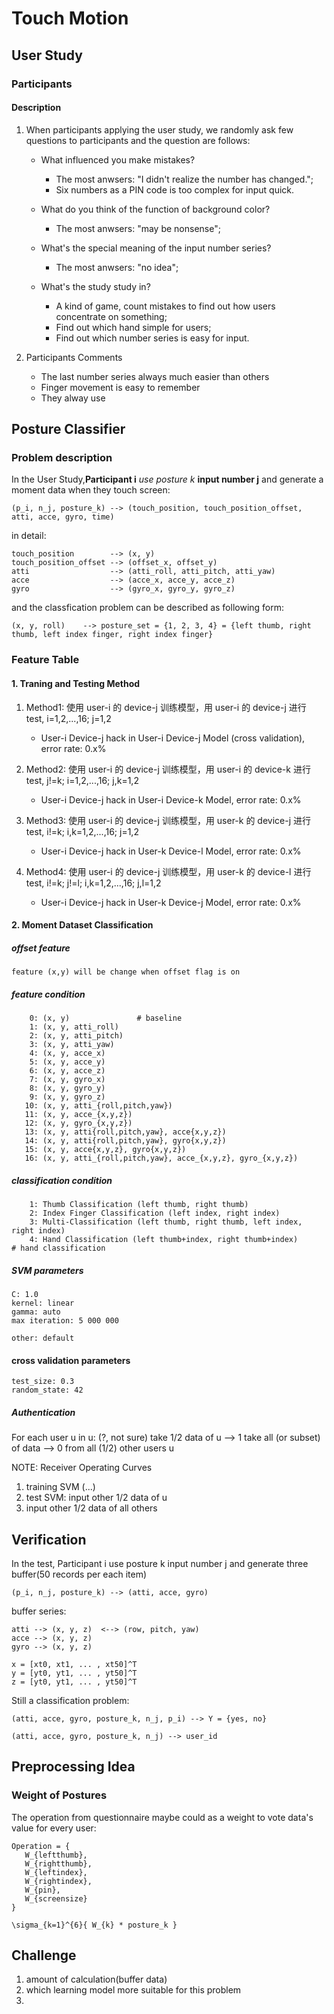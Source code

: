 # Touch Motion

## User Study

### Participants


#### Description

1. When participants applying the user study, we randomly ask few questions to participants and the question are follows:
	
	* What influenced you make mistakes?
		- The most anwsers: "I didn't realize the number has changed.";
		- Six numbers as a PIN code is too complex for input quick.	
	* What do you think of the function of background color?
		- The most anwsers: "may be nonsense";
		
	* What's the special meaning of the input number series?
	   - The most anwsers: "no idea";
	   
	* What's the study study in?
		- A kind of game, count mistakes to find out how users concentrate on something;
		- Find out which hand simple for users;
		- Find out which number series is easy for input.

2. Participants Comments
	
	* The last number series always much easier than others
	* Finger movement is easy to remember
	* They alway use

## Posture Classifier

### Problem description

In the User Study,**Participant i** *use posture k* **input number j** and generate a moment data when they touch screen:
	
	(p_i, n_j, posture_k) --> (touch_position, touch_position_offset, atti, acce, gyro, time)

in detail:
	
	touch_position        --> (x, y)
	touch_position_offset --> (offset_x, offset_y)
	atti                  --> (atti_roll, atti_pitch, atti_yaw)
	acce                  --> (acce_x, acce_y, acce_z)
	gyro                  --> (gyro_x, gyro_y, gyro_z)
	
and the classfication problem can be described as following form:

	(x, y, roll)    --> posture_set = {1, 2, 3, 4} = {left thumb, right thumb, left index finger, right index finger}
	
### Feature Table

#### 1. Traning and Testing Method

1. Method1: 使用 user-i 的 device-j 训练模型，用 user-i 的 device-j 进行 test, i=1,2,...,16; j=1,2
    - User-i Device-j hack in User-i Device-j Model (cross validation), error rate: 0.x%

2. Method2: 使用 user-i 的 device-j 训练模型，用 user-i 的 device-k 进行 test, j!=k; i=1,2,...,16; j,k=1,2
    - User-i Device-j hack in User-i Device-k Model, error rate: 0.x%

3. Method3: 使用 user-i 的 device-j 训练模型，用 user-k 的 device-j 进行 test, i!=k; i,k=1,2,...,16; j=1,2
    - User-i Device-j hack in User-k Device-l Model, error rate: 0.x%

4. Method4: 使用 user-i 的 device-j 训练模型，用 user-k 的 device-l 进行 test, i!=k; j!=l; i,k=1,2,...,16; j,l=1,2
    - User-i Device-j hack in User-k Device-j Model, error rate: 0.x%

#### 2. Moment Dataset Classification

##### offset feature

    feature (x,y) will be change when offset flag is on

##### feature condition

        0: (x, y)               # baseline
        1: (x, y, atti_roll)
        2: (x, y, atti_pitch)
        3: (x, y, atti_yaw)
        4: (x, y, acce_x)
        5: (x, y, acce_y)
        6: (x, y, acce_z)
        7: (x, y, gyro_x)
        8: (x, y, gyro_y)
        9: (x, y, gyro_z)
       10: (x, y, atti_{roll,pitch,yaw})
       11: (x, y, acce_{x,y,z})
       12: (x, y, gyro_{x,y,z})
       13: (x, y, atti{roll,pitch,yaw}, acce{x,y,z})
       14: (x, y, atti{roll,pitch,yaw}, gyro{x,y,z})
       15: (x, y, acce{x,y,z}, gyro{x,y,z})
       16: (x, y, atti_{roll,pitch,yaw}, acce_{x,y,z}, gyro_{x,y,z})
       
##### classification condition

        1: Thumb Classification (left thumb, right thumb)
        2: Index Finger Classification (left index, right index)
        3: Multi-Classification (left thumb, right thumb, left index, right index)
        4: Hand Classification (left thumb+index, right thumb+index)               # hand classification

##### SVM parameters

	C: 1.0
	kernel: linear
	gamma: auto
	max iteration: 5 000 000
	
	other: default

#### cross validation parameters
    test_size: 0.3
    random_state: 42

##### Authentication

For each user u in u: (?, not sure)
take 1/2 data of u --> 1
take all (or subset) of data --> 0
from all (1/2) other users  u

NOTE: Receiver Operating Curves

1. training SVM (...)
2. test SVM: input other 1/2 data of u
3. input other 1/2 data of all others


## Verification
In the test, 
Participant i 
use posture k 
input number j 
and generate three buffer(50 records per each item)

	(p_i, n_j, posture_k) --> (atti, acce, gyro)

buffer series:

	atti --> (x, y, z)  <--> (row, pitch, yaw)
	acce --> (x, y, z)
	gyro --> (x, y, z)

	x = [xt0, xt1, ... , xt50]^T
	y = [yt0, yt1, ... , yt50]^T
	z = [yt0, yt1, ... , yt50]^T
	
Still a classification problem:
	
	(atti, acce, gyro, posture_k, n_j, p_i) --> Y = {yes, no}
	
	(atti, acce, gyro, posture_k, n_j) --> user_id

## Preprocessing Idea

### Weight of Postures
The operation from questionnaire maybe could as a weight to vote data's value for every user:

	Operation = {
       W_{leftthumb},
       W_{rightthumb},
       W_{leftindex},
       W_{rightindex},
       W_{pin},
       W_{screensize}
    }
	
	\sigma_{k=1}^{6}{ W_{k} * posture_k }


## Challenge
1. amount of calculation(buffer data)
2. which learning model more suitable for this problem
3. 